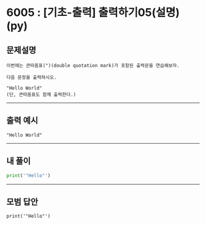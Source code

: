 # 6005 : [기초-출력] 출력하기05(설명)(py)
## 문제설명
```
이번에는 큰따옴표(")(double quotation mark)가 포함된 출력문을 연습해보자.

다음 문장을 출력하시오.

"Hello World"
(단, 큰따옴표도 함께 출력한다.)
```
***
## 출력 예시
~~~
"Hello World"
~~~
***
## 내 풀이
```python
print('"Hello"')
````
***
## 모범 답안
~~~pyhton
print('"Hello"')
~~~